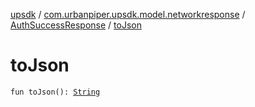 [upsdk](../../index.md) / [com.urbanpiper.upsdk.model.networkresponse](../index.md) / [AuthSuccessResponse](index.md) / [toJson](./to-json.md)

# toJson

`fun toJson(): `[`String`](https://kotlinlang.org/api/latest/jvm/stdlib/kotlin/-string/index.html)